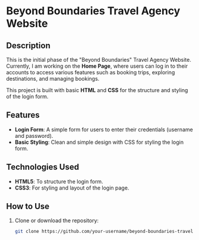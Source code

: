# Beyond Boundaries Travel Agency Website 

## Description
This is the initial phase of the "Beyond Boundaries" Travel Agency Website. Currently, I am working on the **Home Page**, where users can log in to their accounts to access various features such as booking trips, exploring destinations, and managing bookings.

This project is built with basic **HTML** and **CSS** for the structure and styling of the login form.

## Features
- **Login Form**: A simple form for users to enter their credentials (username and password).
- **Basic Styling**: Clean and simple design with CSS for styling the login form.

## Technologies Used
- **HTML5**: To structure the login form.
- **CSS3**: For styling and layout of the login page.

## How to Use
1. Clone or download the repository:
   ```bash
   git clone https://github.com/your-username/beyond-boundaries-travel.git


